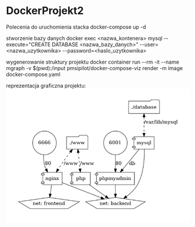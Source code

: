 # DockerProjekt2

Polecenia do uruchomienia stacka docker-compose up -d

stworzenie bazy danych docker exec <nazwa_kontenera> mysql --execute="CREATE DATABASE <nazwa_bazy_danych>" --user=<nazwa_uzytkownika> --password=<haslo_uzytkownika>

wygenerowanie struktury projektu docker container run --rm -it --name mgraph -v $(pwd):/input pmsipilot/docker-compose-viz render -m image docker-compose.yaml

reprezentacja graficzna projektu:
![obraz](./docker-compose.png)
